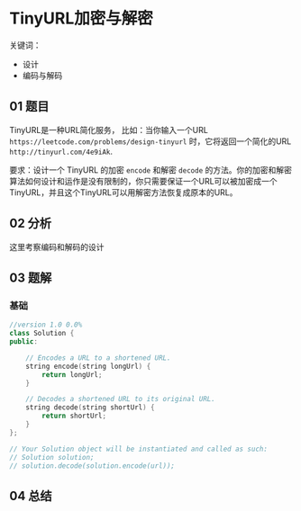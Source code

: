 # TinyURL加密与解密
关键词：

- 设计
- 编码与解码

## 01 题目

TinyURL是一种URL简化服务， 比如：当你输入一个URL `https://leetcode.com/problems/design-tinyurl` 时，它将返回一个简化的URL `http://tinyurl.com/4e9iAk`.

要求：设计一个 TinyURL 的加密 `encode` 和解密 `decode` 的方法。你的加密和解密算法如何设计和运作是没有限制的，你只需要保证一个URL可以被加密成一个TinyURL，并且这个TinyURL可以用解密方法恢复成原本的URL。

## 02 分析

这里考察编码和解码的设计

## 03 题解

### 基础

```c++
//version 1.0 0.0%
class Solution {
public:

    // Encodes a URL to a shortened URL.
    string encode(string longUrl) {
        return longUrl;
    }

    // Decodes a shortened URL to its original URL.
    string decode(string shortUrl) {
        return shortUrl;
    }
};

// Your Solution object will be instantiated and called as such:
// Solution solution;
// solution.decode(solution.encode(url));
```

## 04 总结

